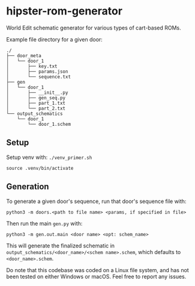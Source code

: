 # hipster-rom-generator

World Edit schematic generator for various types of cart-based ROMs.

Example file directory for a given door:

```
./
├── door_meta
│   └── door_1
│       ├── key.txt
│       ├── params.json
│       └── sequence.txt
├── gen
│   └── door_1
│       ├── __init__.py
│       ├── gen_seq.py
│       ├── part_1.txt
│       └── part_2.txt
└── output_schematics
    └── door_1
        └── door_1.schem
```

## Setup
Setup venv with:
`./venv_primer.sh`

`source .venv/bin/activate`

## Generation

To generate a given door's sequence, run that door's sequence file with:

`python3 -m doors.<path to file name> <params, if specified in file>`

Then run the main `gen.py` with:

`python3 -m gen.out.main <door name> <opt: schem_name>`

This will generate the finalized schematic in `output_schematics/<door_name>/<schem name>.schem`, which defaults to
`<door_name>.schem`.

Do note that this codebase was coded on a Linux file system, and has not been tested on either Windows or macOS. Feel
free to report any issues.
